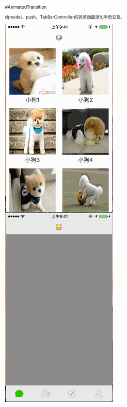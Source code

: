 #AnimatedTransition

给model、push、TabBarController的转场动画添加手势交互。

![](https://github.com/Rochang/AnimatedTransition/blob/master/push.gif)
![](https://github.com/Rochang/AnimatedTransition/blob/master/tabBar.gif)
